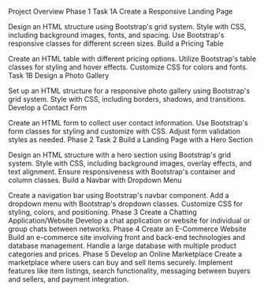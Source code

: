 Project Overview
Phase 1
Task 1A
Create a Responsive Landing Page

Design an HTML structure using Bootstrap's grid system.
Style with CSS, including background images, fonts, and spacing.
Use Bootstrap's responsive classes for different screen sizes.
Build a Pricing Table

Create an HTML table with different pricing options.
Utilize Bootstrap's table classes for styling and hover effects.
Customize CSS for colors and fonts.
Task 1B
Design a Photo Gallery

Set up an HTML structure for a responsive photo gallery using Bootstrap's grid system.
Style with CSS, including borders, shadows, and transitions.
Develop a Contact Form

Create an HTML form to collect user contact information.
Use Bootstrap's form classes for styling and customize with CSS.
Adjust form validation styles as needed.
Phase 2
Task 2
Build a Landing Page with a Hero Section

Design an HTML structure with a hero section using Bootstrap's grid system.
Style with CSS, including background images, overlay effects, and text alignment.
Ensure responsiveness with Bootstrap's container and column classes.
Build a Navbar with Dropdown Menu

Create a navigation bar using Bootstrap's navbar component.
Add a dropdown menu with Bootstrap's dropdown classes.
Customize CSS for styling, colors, and positioning.
Phase 3
Create a Chatting Application/Website
Develop a chat application or website for individual or group chats between networks.
Phase 4
Create an E-Commerce Website
Build an e-commerce site involving front and back-end technologies and database management.
Handle a large database with multiple product categories and prices.
Phase 5
Develop an Online Marketplace
Create a marketplace where users can buy and sell items securely.
Implement features like item listings, search functionality, messaging between buyers and sellers, and payment integration.
